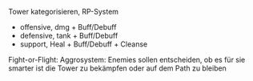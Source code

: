 Tower kategorisieren, RP-System
- offensive, dmg + Buff/Debuff
- defensive, tank + Buff/Debuff
- support, Heal + Buff/Debuff + Cleanse

Fight-or-Flight: Aggrosystem: Enemies sollen entscheiden, ob es für sie smarter ist die Tower zu bekämpfen oder auf dem Path zu bleiben
